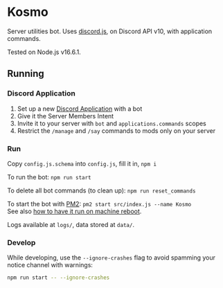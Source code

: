 # Kosmo

Server utilities bot. Uses [discord.js](https://discord.js.org/), on Discord API v10, with application commands.

Tested on Node.js v16.6.1.

## Running

### Discord Application

1. Set up a new [Discord Application](https://discord.com/developers/applications/) with a bot
2. Give it the Server Members Intent
3. Invite it to your server with `bot` and `applications.commands` scopes
4. Restrict the `/manage` and `/say` commands to mods only on your server

### Run

Copy `config.js.schema` into `config.js`, fill it in, `npm i`

To run the bot: `npm run start`

To delete all bot commands (to clean up): `npm run reset_commands`

To start the bot with [PM2](https://pm2.keymetrics.io/docs/usage/quick-start/): `pm2 start src/index.js --name Kosmo`  
See also [how to have it run on machine reboot](https://pm2.keymetrics.io/docs/usage/startup/).

Logs available at `logs/`, data stored at `data/`.

### Develop

While developing, use the `--ignore-crashes` flag to avoid spamming your notice channel with warnings:
```sh
npm run start -- --ignore-crashes
```
